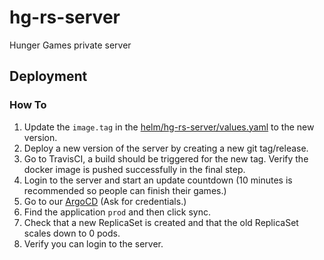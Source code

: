 # hg-rs-server

Hunger Games private server

## Deployment

### How To

1. Update the `image.tag` in the [helm/hg-rs-server/values.yaml](helm/hg-rs-server/values.yaml) to the new version.
2. Deploy a new version of the server by creating a new git tag/release.
3. Go to TravisCI, a build should be triggered for the new tag. Verify the docker image is pushed successfully in the final step.
4. Login to the server and start an update countdown (10 minutes is recommended so people can finish their games.)
5. Go to our [ArgoCD](35.237.154.238) (Ask for credentials.)
6. Find the application `prod` and then click sync.
7. Check that a new ReplicaSet is created and that the old ReplicaSet scales down to 0 pods.
8. Verify you can login to the server.